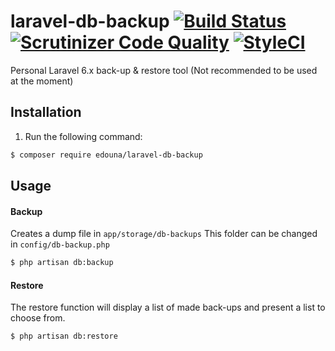 laravel-db-backup [![Build Status](https://travis-ci.org/EDOUNA/laravel-db-backup.svg?branch=develop)](https://travis-ci.org/EDOUNA/laravel-db-backup) [![Scrutinizer Code Quality](https://scrutinizer-ci.com/g/EDOUNA/laravel-db-backup/badges/quality-score.png?b=develop)](https://scrutinizer-ci.com/g/EDOUNA/laravel-db-backup/?branch=develop) [![StyleCI](https://github.styleci.io/repos/266398642/shield?branch=develop)](https://github.styleci.io/repos/266398642)
==============

Personal Laravel 6.x back-up & restore tool
(Not recommended to be used at the moment)

## Installation

1. Run the following command:

```bash
$ composer require edouna/laravel-db-backup
```

## Usage

#### Backup
Creates a dump file in `app/storage/db-backups`
This folder can be changed in `config/db-backup.php`

```sh
$ php artisan db:backup
```

#### Restore
The restore function will display a list of made back-ups and present a list to choose from.

```sh
$ php artisan db:restore
```
